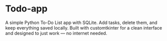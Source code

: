 # Todo-app
A simple Python To-Do List app with SQLite. Add tasks, delete them, and keep everything saved locally. Built with customtkinter for a clean interface and designed to just work — no internet needed.
